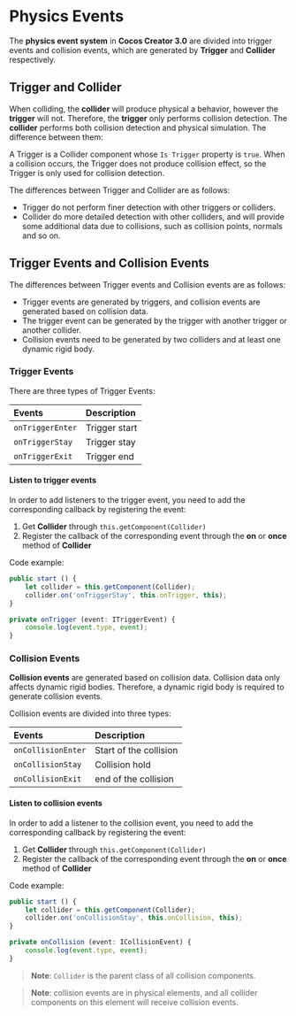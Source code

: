 # Physics Events

The __physics event system__ in __Cocos Creator 3.0__ are divided into trigger events and collision events, which are generated by **Trigger** and **Collider** respectively.

## Trigger and Collider

When colliding, the __collider__ will produce physical a behavior, however the __trigger__ will not. Therefore, the __trigger__ only performs collision detection. The __collider__ performs both collision detection and physical simulation. The difference between them:

A Trigger is a Collider component whose `Is Trigger` property is `true`. When a collision occurs, the Trigger does not produce collision effect, so the Trigger is only used for collision detection.

The differences between Trigger and Collider are as follows:

- Trigger do not perform finer detection with other triggers or colliders.
- Collider do more detailed detection with other colliders, and will provide some additional data due to collisions, such as collision points, normals and so on.

## Trigger Events and Collision Events

The differences between Trigger events and Collision events are as follows:

- Trigger events are generated by triggers, and collision events are generated based on collision data.
- The trigger event can be generated by the trigger with another trigger or another collider.
- Collision events need to be generated by two colliders and at least one dynamic rigid body.

### Trigger Events

There are three types of Trigger Events:

| Events | Description |
| :--- | :--- |
| `onTriggerEnter` | Trigger start |
| `onTriggerStay`  | Trigger stay |
| `onTriggerExit`  | Trigger end |

#### Listen to trigger events

In order to add listeners to the trigger event, you need to add the corresponding callback by registering the event:

1. Get __Collider__ through `this.getComponent(Collider)`
2. Register the callback of the corresponding event through the __on__ or __once__ method of __Collider__

Code example:

```ts
public start () {
    let collider = this.getComponent(Collider);
    collider.on('onTriggerStay', this.onTrigger, this);
}

private onTrigger (event: ITriggerEvent) {
    console.log(event.type, event);
}
```

### Collision Events

__Collision events__ are generated based on collision data. Collision data only affects dynamic rigid bodies. Therefore, a dynamic rigid body is required to generate collision events.

Collision events are divided into three types:

| Events | Description |
| :--- | :--- |
| `onCollisionEnter` | Start of the collision |
| `onCollisionStay`  | Collision hold |
| `onCollisionExit`  | end of the collision |

#### Listen to collision events

In order to add a listener to the collision event, you need to add the corresponding callback by registering the event:

1. Get __Collider__ through `this.getComponent(Collider)`
2. Register the callback of the corresponding event through the __on__ or __once__ method of __Collider__

Code example:

```ts
public start () {
    let collider = this.getComponent(Collider);
    collider.on('onCollisionStay', this.onCollision, this);
}

private onCollision (event: ICollisionEvent) {
    console.log(event.type, event);
}
```

> **Note**: `Collider` is the parent class of all collision components.

> **Note**: collision events are in physical elements, and all collider components on this element will receive collision events.
